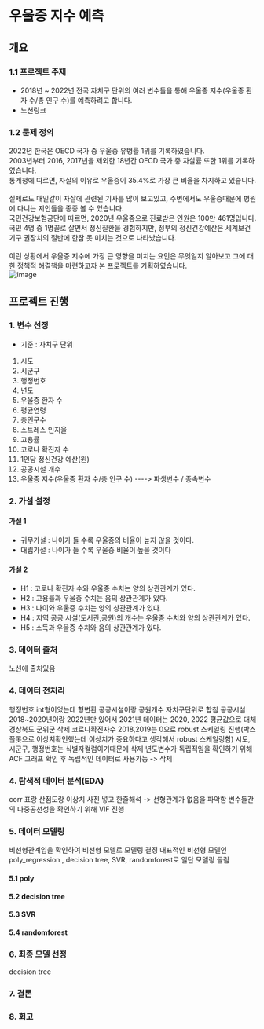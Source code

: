 # 우울증 지수 예측

## 개요
### 1.1 프로젝트 주제
+ 2018년 ~ 2022년 전국 자치구 단위의 여러 변수들을 통해 우울증 지수(우울증 환자 수/총 인구 수)를 예측하려고 합니다.
+ 노션링크

### 1.2 문제 정의
2022년 한국은 OECD 국가 중 우울증 유병률 1위를 기록하였습니다.    
2003년부터 2016, 2017년을 제외한 18년간 OECD 국가 중 자살률 또한 1위를 기록하였습니다.  
통계청에 따르면, 자살의 이유로 우울증이 35.4%로 가장 큰 비율을 차지하고 있습니다.  
<br>
실제로도 매일같이 자살에 관련된 기사를 많이 보고있고, 주변에서도 우울증때문에 병원에 다니는 지인들을 종종 볼 수 있습니다.  
국민건강보험공단에 따르면, 2020년 우울증으로 진료받은 인원은 100만 461명입니다.  
국민 4명 중 1명꼴로 살면서 정신질환을 경험하지만, 정부의 정신건강예산은 세계보건기구 권장치의 절반에 한참 못 미치는 것으로 나타났습니다.  
<br>
이런 상황에서 우울증 지수에 가장 큰 영향을 미치는 요인은 무엇일지 알아보고 그에 대한 정책적 해결책을 마련하고자 본 프로젝트를 기획하였습니다.  
![image](https://github.com/yelimkong/depression-analysis/assets/48948604/e907d203-29ca-45b0-b206-17b299bcfdc6)


## 프로젝트 진행
### 1. 변수 선정
+ 기준 : 자치구 단위
1. 시도
2. 시군구
3. 행정번호
4. 년도
5. 우울증 환자 수
6. 평균연령
7. 총인구수
8. 스트레스 인지율
9. 고용률
10. 코로나 확진자 수
11. 1인당 정신건강 예산(원)
12. 공공시설 개수
13. 우울증 지수(우울증 환자 수/총 인구 수)   ----> 파생변수 / 종속변수

### 2. 가설 설정
#### 가설 1

+ 귀무가설 : 나이가 들 수록 우울증의 비율이 높지 않을 것이다.
+ 대립가설  : 나이가 들 수록 우울증 비율이 높을 것이다

#### 가설 2

- H1 : 코로나 확진자 수와 우울증 수치는 양의 상관관계가 있다.
- H2 : 고용률과 우울증 수치는 음의 상관관계가 있다.
- H3 : 나이와 우울증 수치는 양의 상관관계가 있다.
- H4 : 지역 공공 시설(도서관,공원)의 개수는 우울증 수치와 양의 상관관계가 있다.
- H5 : 소득과 우울증 수치와 음의 상관관계가 있다.

### 3. 데이터 출처
노션에 출처있음

### 4. 데이터 전처리
행정번호 int형이었는데 형변환
공공시설이랑 공원개수 자치구단위로 합침
공공시설 2018~2020년이랑 2022년만 있어서 2021년 데이터는 2020, 2022 평균값으로 대체
경상북도 군위군 삭제
코로나확진자수 2018,2019는 0으로 
robust 스케일링 진행(박스플롯으로 이상치확인했는데 이상치가 중요하다고 생각해서 robust 스케일링함)
시도, 시군구, 행정번호는 식별자컬럼이기때문에 삭제
년도변수가 독립적임을 확인하기 위해 ACF 그래프 확인 후 독립적인 데이터로 사용가능 -> 삭제



### 4. 탐색적 데이터 분석(EDA)
corr 표랑 산점도랑 이상치 사진 넣고 한줄해석 -> 선형관계가 없음을 파악함
변수들간의 다중공선성을 확인하기 위해 VIF 진행


### 5. 데이터 모델링
비선형관계임을 확인하여 비선형 모델로 모델링 결정
대표적인 비선형 모델인 poly_regression , decision tree, SVR, randomforest로 일단 모델링 돌림

#### 5.1 poly

#### 5.2 decision tree

#### 5.3 SVR

#### 5.4 randomforest


### 6. 최종 모델 선정
decision tree

### 7. 결론

### 8. 회고
